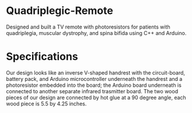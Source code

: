 <h1> Quadriplegic-Remote</h1>
<p>Designed and built a TV remote with photoresistors for patients with quadriplegia, muscular dystrophy, and spina bifida using C++ and Arduino.
</p>

<h1> Specifications </h1>
<p>
Our design looks like an inverse V-shaped handrest with the circuit-board, battery pack, and Arduino microcontroller underneath the handrest and a photoresistor embedded into the board; the Arduino board underneath is connected to another separate infrared trasmitter board. The two wood pieces of our design are connected by hot glue at a 90 degree angle, each wood piece is 5.5 by 4.25 inches. 
</p>

